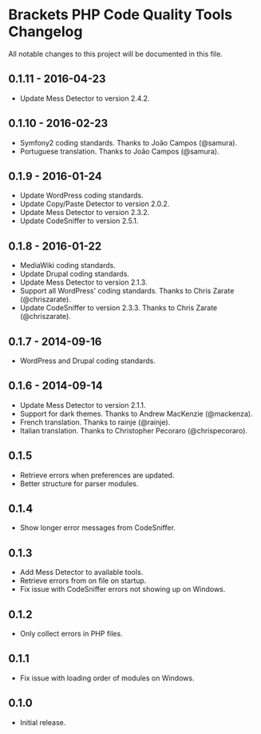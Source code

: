 # Brackets PHP Code Quality Tools Changelog
All notable changes to this project will be documented in this file.

## 0.1.11 - 2016-04-23
* Update Mess Detector to version 2.4.2.

## 0.1.10 - 2016-02-23
* Symfony2 coding standards. Thanks to João Campos (@samura).
* Portuguese translation. Thanks to João Campos (@samura).

## 0.1.9 - 2016-01-24
* Update WordPress coding standards.
* Update Copy/Paste Detector to version 2.0.2.
* Update Mess Detector to version 2.3.2.
* Update CodeSniffer to version 2.5.1.

## 0.1.8 - 2016-01-22
* MediaWiki coding standards.
* Update Drupal coding standards.
* Update Mess Detector to version 2.1.3.
* Support all WordPress' coding standards. Thanks to Chris Zarate (@chriszarate).
* Update CodeSniffer to version 2.3.3. Thanks to Chris Zarate (@chriszarate).

## 0.1.7 - 2014-09-16
* WordPress and Drupal coding standards.

## 0.1.6 - 2014-09-14
* Update Mess Detector to version 2.1.1.
* Support for dark themes. Thanks to Andrew MacKenzie (@mackenza).
* French translation. Thanks to rainje (@rainje).
* Italian translation. Thanks to Christopher Pecoraro (@chrispecoraro).

## 0.1.5
* Retrieve errors when preferences are updated.
* Better structure for parser modules.

## 0.1.4
* Show longer error messages from CodeSniffer.

## 0.1.3
* Add Mess Detector to available tools.
* Retrieve errors from on file on startup.
* Fix issue with CodeSniffer errors not showing up on Windows.

## 0.1.2
* Only collect errors in PHP files.

## 0.1.1
* Fix issue with loading order of modules on Windows.

## 0.1.0
* Initial release.